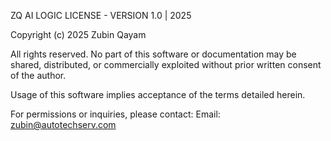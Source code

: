 ZQ AI LOGIC LICENSE - VERSION 1.0 | 2025

Copyright (c) 2025 Zubin Qayam

All rights reserved. No part of this software or documentation may be shared,
distributed, or commercially exploited without prior written consent of the author.

Usage of this software implies acceptance of the terms detailed herein.

For permissions or inquiries, please contact:
Email: zubin@autotechserv.com
